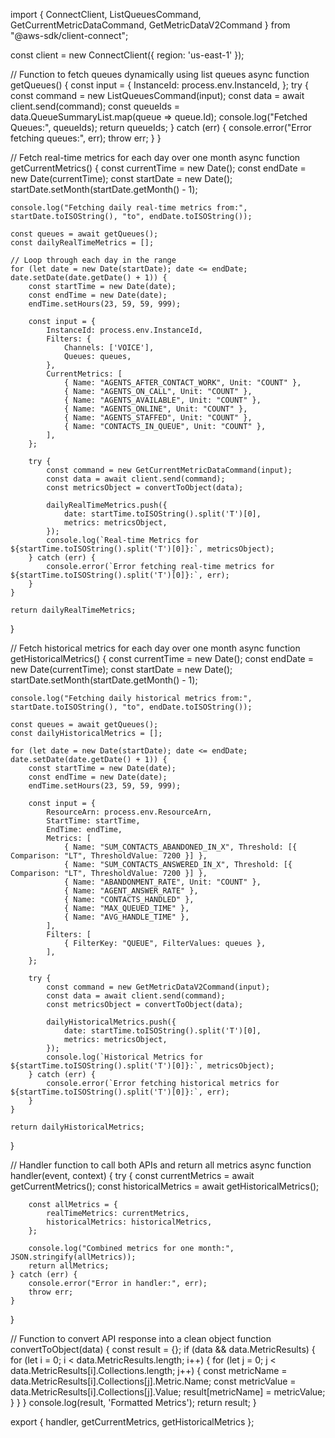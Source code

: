 import { ConnectClient, ListQueuesCommand, GetCurrentMetricDataCommand, GetMetricDataV2Command } from "@aws-sdk/client-connect";

const client = new ConnectClient({ region: 'us-east-1' });

// Function to fetch queues dynamically using list queues
async function getQueues() {
    const input = {
        InstanceId: process.env.InstanceId,
    };
    try {
        const command = new ListQueuesCommand(input);
        const data = await client.send(command);
        const queueIds = data.QueueSummaryList.map(queue => queue.Id);
        console.log("Fetched Queues:", queueIds);
        return queueIds;
    } catch (err) {
        console.error("Error fetching queues:", err);
        throw err;
    }
}

// Fetch real-time metrics for each day over one month
async function getCurrentMetrics() {
    const currentTime = new Date();
    const endDate = new Date(currentTime);
    const startDate = new Date();
    startDate.setMonth(startDate.getMonth() - 1);

    console.log("Fetching daily real-time metrics from:", startDate.toISOString(), "to", endDate.toISOString());

    const queues = await getQueues();
    const dailyRealTimeMetrics = [];

    // Loop through each day in the range
    for (let date = new Date(startDate); date <= endDate; date.setDate(date.getDate() + 1)) {
        const startTime = new Date(date);
        const endTime = new Date(date);
        endTime.setHours(23, 59, 59, 999);

        const input = {
            InstanceId: process.env.InstanceId,
            Filters: {
                Channels: ['VOICE'],
                Queues: queues,
            },
            CurrentMetrics: [
                { Name: "AGENTS_AFTER_CONTACT_WORK", Unit: "COUNT" },
                { Name: "AGENTS_ON_CALL", Unit: "COUNT" },
                { Name: "AGENTS_AVAILABLE", Unit: "COUNT" },
                { Name: "AGENTS_ONLINE", Unit: "COUNT" },
                { Name: "AGENTS_STAFFED", Unit: "COUNT" },
                { Name: "CONTACTS_IN_QUEUE", Unit: "COUNT" },
            ],
        };

        try {
            const command = new GetCurrentMetricDataCommand(input);
            const data = await client.send(command);
            const metricsObject = convertToObject(data);

            dailyRealTimeMetrics.push({
                date: startTime.toISOString().split('T')[0],
                metrics: metricsObject,
            });
            console.log(`Real-time Metrics for ${startTime.toISOString().split('T')[0]}:`, metricsObject);
        } catch (err) {
            console.error(`Error fetching real-time metrics for ${startTime.toISOString().split('T')[0]}:`, err);
        }
    }

    return dailyRealTimeMetrics;
}

// Fetch historical metrics for each day over one month
async function getHistoricalMetrics() {
    const currentTime = new Date();
    const endDate = new Date(currentTime);
    const startDate = new Date();
    startDate.setMonth(startDate.getMonth() - 1);

    console.log("Fetching daily historical metrics from:", startDate.toISOString(), "to", endDate.toISOString());

    const queues = await getQueues();
    const dailyHistoricalMetrics = [];

    for (let date = new Date(startDate); date <= endDate; date.setDate(date.getDate() + 1)) {
        const startTime = new Date(date);
        const endTime = new Date(date);
        endTime.setHours(23, 59, 59, 999);

        const input = {
            ResourceArn: process.env.ResourceArn,
            StartTime: startTime,
            EndTime: endTime,
            Metrics: [
                { Name: "SUM_CONTACTS_ABANDONED_IN_X", Threshold: [{ Comparison: "LT", ThresholdValue: 7200 }] },
                { Name: "SUM_CONTACTS_ANSWERED_IN_X", Threshold: [{ Comparison: "LT", ThresholdValue: 7200 }] },
                { Name: "ABANDONMENT_RATE", Unit: "COUNT" },
                { Name: "AGENT_ANSWER_RATE" },
                { Name: "CONTACTS_HANDLED" },
                { Name: "MAX_QUEUED_TIME" },
                { Name: "AVG_HANDLE_TIME" },
            ],
            Filters: [
                { FilterKey: "QUEUE", FilterValues: queues },
            ],
        };

        try {
            const command = new GetMetricDataV2Command(input);
            const data = await client.send(command);
            const metricsObject = convertToObject(data);

            dailyHistoricalMetrics.push({
                date: startTime.toISOString().split('T')[0],
                metrics: metricsObject,
            });
            console.log(`Historical Metrics for ${startTime.toISOString().split('T')[0]}:`, metricsObject);
        } catch (err) {
            console.error(`Error fetching historical metrics for ${startTime.toISOString().split('T')[0]}:`, err);
        }
    }

    return dailyHistoricalMetrics;
}

// Handler function to call both APIs and return all metrics
async function handler(event, context) {
    try {
        const currentMetrics = await getCurrentMetrics();
        const historicalMetrics = await getHistoricalMetrics();

        const allMetrics = {
            realTimeMetrics: currentMetrics,
            historicalMetrics: historicalMetrics,
        };

        console.log("Combined metrics for one month:", JSON.stringify(allMetrics));
        return allMetrics;
    } catch (err) {
        console.error("Error in handler:", err);
        throw err;
    }
}

// Function to convert API response into a clean object
function convertToObject(data) {
    const result = {};
    if (data && data.MetricResults) {
        for (let i = 0; i < data.MetricResults.length; i++) {
            for (let j = 0; j < data.MetricResults[i].Collections.length; j++) {
                const metricName = data.MetricResults[i].Collections[j].Metric.Name;
                const metricValue = data.MetricResults[i].Collections[j].Value;
                result[metricName] = metricValue;
            }
        }
    }
    console.log(result, 'Formatted Metrics');
    return result;
}

export { handler, getCurrentMetrics, getHistoricalMetrics };


